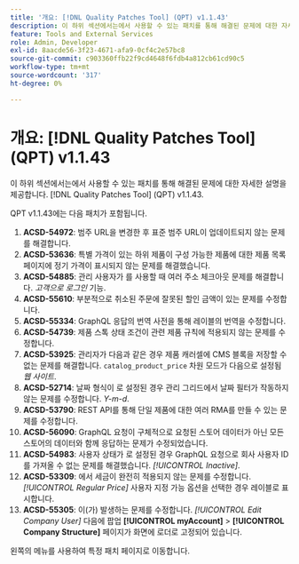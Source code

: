 ```yaml
---
title: '개요: [!DNL Quality Patches Tool] (QPT) v1.1.43'
description: 이 하위 섹션에서는에서 사용할 수 있는 패치를 통해 해결된 문제에 대한 자세한 설명을 제공합니다. [!DNL Quality Patches Tool] (QPT) v1.1.43.
feature: Tools and External Services
role: Admin, Developer
exl-id: 8aacde56-3f23-4671-afa9-0cf4c2e57bc8
source-git-commit: c903360ffb22f9cd4648f6fdb4a812cb61cd90c5
workflow-type: tm+mt
source-wordcount: '317'
ht-degree: 0%

---
```


# 개요: [!DNL Quality Patches Tool] (QPT) v1.1.43

이 하위 섹션에서는에서 사용할 수 있는 패치를 통해 해결된 문제에 대한 자세한 설명을 제공합니다. [!DNL Quality Patches Tool] (QPT) v1.1.43.

QPT v1.1.43에는 다음 패치가 포함됩니다.

1. **ACSD-54972**: 범주 URL을 변경한 후 표준 범주 URL이 업데이트되지 않는 문제를 해결합니다.
1. **ACSD-53636**: 특별 가격이 있는 하위 제품이 구성 가능한 제품에 대한 제품 목록 페이지에 정기 가격이 표시되지 않는 문제를 해결했습니다.
1. **ACSD-54885**: 관리 사용자가 를 사용할 때 여러 주소 체크아웃 문제를 해결합니다. *고객으로 로그인* 기능.
1. **ACSD-55610**: 부분적으로 취소된 주문에 잘못된 할인 금액이 있는 문제를 수정합니다.
1. **ACSD-55334**: GraphQL 응답의 번역 사전을 통해 레이블의 번역을 수정합니다.
1. **ACSD-54739**: 제품 스톡 상태 조건이 관련 제품 규칙에 적용되지 않는 문제를 수정합니다.
1. **ACSD-53925**: 관리자가 다음과 같은 경우 제품 캐러셀에 CMS 블록을 저장할 수 없는 문제를 해결합니다. `catalog_product_price` 차원 모드가 다음으로 설정됨 *웹 사이트*.
1. **ACSD-52714**: 날짜 형식이 로 설정된 경우 관리 그리드에서 날짜 필터가 작동하지 않는 문제를 수정합니다. *Y-m-d*.
1. **ACSD-53790**: REST API를 통해 단일 제품에 대한 여러 RMA를 만들 수 있는 문제를 수정합니다.
1. **ACSD-56090**: GraphQL 요청이 구체적으로 요청된 스토어 데이터가 아닌 모든 스토어의 데이터와 함께 응답하는 문제가 수정되었습니다.
1. **ACSD-54983**: 사용자 상태가 로 설정된 경우 GraphQL 요청으로 회사 사용자 ID를 가져올 수 없는 문제를 해결했습니다. *[!UICONTROL Inactive]*.
1. **ACSD-53309**: 에서 세금이 완전히 적용되지 않는 문제를 수정합니다. *[!UICONTROL Regular Price]* 사용자 지정 가능 옵션을 선택한 경우 레이블로 표시합니다.
1. **ACSD-55305**: 이(가) 발생하는 문제를 수정합니다. *[!UICONTROL Edit Company User]* 다음에 팝업 **[!UICONTROL myAccount]** > **[!UICONTROL Company Structure]** 페이지가 화면에 로더로 고정되어 있습니다.

왼쪽의 메뉴를 사용하여 특정 패치 페이지로 이동합니다.
